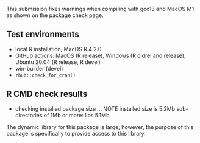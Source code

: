 
This submission fixes warnings when compiling with gcc13 and MacOS M1
as shown on the package check page.

## Test environments

* local R installation, MacOS R 4.2.0
* GitHub actions: MacOS (R release), Windows (R oldrel and release), 
  Ubuntu 20.04 (R release, R devel)
* win-builder (devel)
* `rhub::check_for_cran()`

## R CMD check results

* checking installed package size ... NOTE
  installed size is  5.2Mb
  sub-directories of 1Mb or more:
    libs   5.1Mb

The dynamic library for this package is large; however, the purpose of this package
is specifically to provide access to this library.
